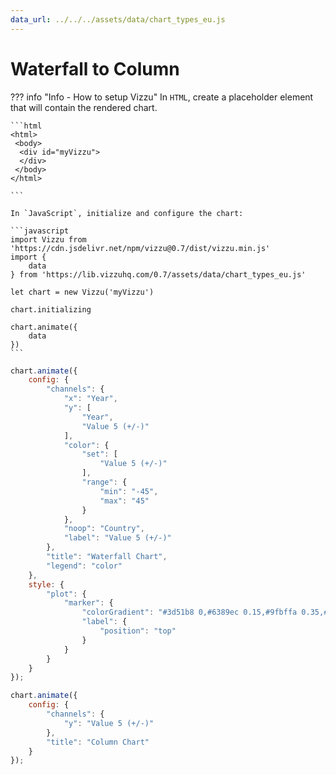 ```yaml
---
data_url: ../../../assets/data/chart_types_eu.js
---
```


# Waterfall  to Column

<div id="example_01"></div>

??? info "Info - How to setup Vizzu"
    In `HTML`, create a placeholder element that will contain the rendered
    chart.

    ```html
    <html>
     <body>
      <div id="myVizzu">
      </div>
     </body>
    </html>

    ```

    In `JavaScript`, initialize and configure the chart:

    ```javascript
    import Vizzu from 'https://cdn.jsdelivr.net/npm/vizzu@0.7/dist/vizzu.min.js'
    import {
        data
    } from 'https://lib.vizzuhq.com/0.7/assets/data/chart_types_eu.js'

    let chart = new Vizzu('myVizzu')

    chart.initializing

    chart.animate({
        data
    })
    ```

```javascript
chart.animate({
    config: {
        "channels": {
            "x": "Year",
            "y": [
                "Year",
                "Value 5 (+/-)"
            ],
            "color": {
                "set": [
                    "Value 5 (+/-)"
                ],
                "range": {
                    "min": "-45",
                    "max": "45"
                }
            },
            "noop": "Country",
            "label": "Value 5 (+/-)"
        },
        "title": "Waterfall Chart",
        "legend": "color"
    },
    style: {
        "plot": {
            "marker": {
                "colorGradient": "#3d51b8 0,#6389ec 0.15,#9fbffa 0.35,#d5d7d9 0.5,#f4b096 0.65,#e36c56 0.85,#ac1727 1",
                "label": {
                    "position": "top"
                }
            }
        }
    }
});

chart.animate({
    config: {
        "channels": {
            "y": "Value 5 (+/-)"
        },
        "title": "Column Chart"
    }
});
```

<script src="./composition_comparison_waterfall_column_2dis_1con.js"></script>
